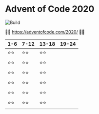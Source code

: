 # Advent of Code 2020
![Build](https://github.com/LesnyRumcajs/advent-of-rust-2020/workflows/Rust/badge.svg)

🦀🎄 https://adventofcode.com/2020/ 🎄🦀

| 1-6 | 7-12 | 13-18 | 19-24 |
|---|---|---|---|
|⭐⭐|⭐⭐|⭐⭐|   |
|⭐⭐|⭐⭐|⭐⭐|   |
|⭐⭐|⭐⭐|⭐⭐|   |
|⭐⭐|⭐⭐|⭐⭐|   |
|⭐⭐|⭐⭐|⭐⭐|   |
|⭐⭐|⭐⭐|⭐⭐|   |

